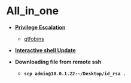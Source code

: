 # All_in_one

- __[Privilege Escalation](https://github.com/Chittu13/All_in_one/blob/main/Linux/Linux_privilege/README.md)__
  - [gtfobins](https://gtfobins.github.io/)

 - __[Interactive shell Update](https://github.com/Chittu13/All_in_one/blob/main/Linux/Important/update_interactive_shell.md)__

- __Downloading file from remote ssh__
  - __`scp admin@10.0.1.22:~/Desktop/id_rsa .`__
